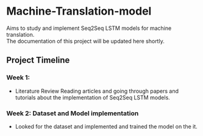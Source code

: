 # Machine-Translation-model
Aims to study and implement Seq2Seq LSTM models for machine translation.  
The documentation of this project will be updated here shortly.

## Project Timeline
### Week 1:
- Literature Review  Reading articles and going through papers and tutorials about the implementation of Seq2Seq LSTM models.
### Week 2: Dataset and Model implementation  
- Looked for the dataset and implemented and trained the model on the it.
